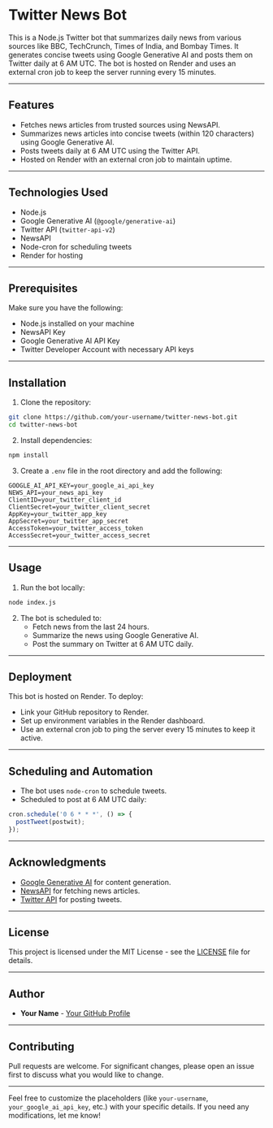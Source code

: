 # Twitter News Bot  

This is a Node.js Twitter bot that summarizes daily news from various sources like BBC, TechCrunch, Times of India, and Bombay Times. It generates concise tweets using Google Generative AI and posts them on Twitter daily at 6 AM UTC. The bot is hosted on Render and uses an external cron job to keep the server running every 15 minutes.  

---

## Features  
- Fetches news articles from trusted sources using NewsAPI.  
- Summarizes news articles into concise tweets (within 120 characters) using Google Generative AI.  
- Posts tweets daily at 6 AM UTC using the Twitter API.  
- Hosted on Render with an external cron job to maintain uptime.  

---

## Technologies Used  
- Node.js  
- Google Generative AI (`@google/generative-ai`)  
- Twitter API (`twitter-api-v2`)  
- NewsAPI  
- Node-cron for scheduling tweets  
- Render for hosting  

---

## Prerequisites  
Make sure you have the following:  
- Node.js installed on your machine  
- NewsAPI Key  
- Google Generative AI API Key  
- Twitter Developer Account with necessary API keys  

---

## Installation  

1. Clone the repository:  
```bash
git clone https://github.com/your-username/twitter-news-bot.git
cd twitter-news-bot
```

2. Install dependencies:  
```bash
npm install
```

3. Create a `.env` file in the root directory and add the following:  
```
GOOGLE_AI_API_KEY=your_google_ai_api_key
NEWS_API=your_news_api_key
ClientID=your_twitter_client_id
ClientSecret=your_twitter_client_secret
AppKey=your_twitter_app_key
AppSecret=your_twitter_app_secret
AccessToken=your_twitter_access_token
AccessSecret=your_twitter_access_secret
```

---

## Usage  
1. Run the bot locally:  
```bash
node index.js
```

2. The bot is scheduled to:  
   - Fetch news from the last 24 hours.  
   - Summarize the news using Google Generative AI.  
   - Post the summary on Twitter at 6 AM UTC daily.  

---

## Deployment  
This bot is hosted on Render. To deploy:  
- Link your GitHub repository to Render.  
- Set up environment variables in the Render dashboard.  
- Use an external cron job to ping the server every 15 minutes to keep it active.  

---

## Scheduling and Automation  
- The bot uses `node-cron` to schedule tweets.  
- Scheduled to post at 6 AM UTC daily:  
```js
cron.schedule('0 6 * * *', () => { 
  postTweet(postwit);
});
```

---

## Acknowledgments  
- [Google Generative AI](https://developers.generative-ai.google/) for content generation.  
- [NewsAPI](https://newsapi.org/) for fetching news articles.  
- [Twitter API](https://developer.twitter.com/en/docs) for posting tweets.  

---

## License  
This project is licensed under the MIT License - see the [LICENSE](LICENSE) file for details.  

---

## Author  
- **Your Name** - [Your GitHub Profile](https://github.com/your-username)  

---

## Contributing  
Pull requests are welcome. For significant changes, please open an issue first to discuss what you would like to change.  

---

Feel free to customize the placeholders (like `your-username`, `your_google_ai_api_key`, etc.) with your specific details. If you need any modifications, let me know!
